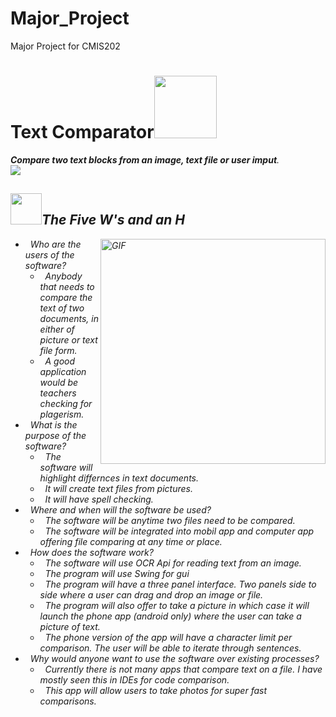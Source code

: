 # Major_Project
Major Project for CMIS202

<h1>Text Comparator<img src="https://static.wikia.nocookie.net/minecraft/images/8/8b/PoweredRedstoneComparatorNew.gif/revision/latest/scale-to-width-down/300?cb=20191117043025" width="100"></h1>

  <p><strong><em>Compare two text blocks from an image, text file or user imput</strong>.
  <br>
  <img src="https://media.giphy.com/media/GXRvf69XOX0Aw/giphy.gif">
  
### <h2><img src="https://media.giphy.com/media/hULIWsDRiNV2GhL1ED/giphy.gif" width="50">The Five W's and an H</h2>  
  
  <img align="right" alt="GIF" src="https://media.giphy.com/media/1U4S8219ByoGk/giphy.gif" width="360px"/>

- &nbsp; Who are the users of the software?
  - &nbsp; Anybody that needs to compare the text of two documents, in either of picture or text file form.
  - &nbsp; A good application would be teachers checking for plagerism.
- &nbsp; What is the purpose of the software?
  - &nbsp; The software will highlight differnces in text documents.
  - &nbsp; It will create text files from pictures.
  - &nbsp; It will have spell checking.
- &nbsp; Where and when will the software be used?
  - &nbsp; The software will be anytime two files need to be compared.
  - &nbsp; The software will be integrated into mobil app and computer app offering file comparing at any time or place.
- &nbsp; How does the software work?
  - &nbsp; The software will use OCR Api for reading text from an image.
  - &nbsp; The program will use Swing for gui
  - &nbsp; The program will have a three panel interface. Two panels side to side where a user can drag and drop an image or file. 
  - &nbsp; The program will also offer to take a picture in which case it will launch the phone app (android only) where the user can take a picture of text.
  - &nbsp; The phone version of the app will have a character limit per comparison. The user will be able to iterate through sentences.
- &nbsp; Why would anyone want to use the software over existing processes?
  - &nbsp; Currently there is not many apps that compare text on a file. I have mostly seen this in IDEs for code comparison.
  - &nbsp; This app will allow users to take photos for super fast comparisons.

  
<br>
  
